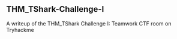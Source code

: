 #
## THM_TShark-Challenge-I
A writeup of the THM_TShark Challenge I: Teamwork CTF room on Tryhackme

